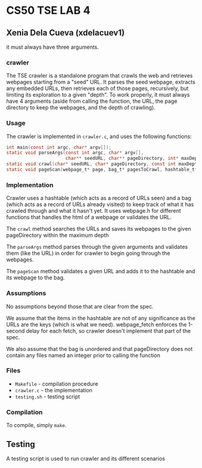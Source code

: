 # CS50 TSE LAB 4
## Xenia Dela Cueva (xdelacuev1)

it must always have three arguments.

### crawler

The TSE crawler is a standalone program that crawls the web and retrieves webpages starting from a "seed" URL. It parses the seed webpage, extracts any embedded URLs, then retrieves each of those pages, recursively, but limiting its exploration to a given "depth". To work properly, it must always have 4 arguments (aside from calling the function, the URL, the page directory to keep the webpages, and the depth of crawling).

### Usage

The crawler is implemented in `crawler.c`, and uses the following functions:

```c
int main(const int argc, char* argv[]);
static void parseArgs(const int argc, char* argv[],
                      char** seedURL, char** pageDirectory, int* maxDepth);
static void crawl(char* seedURL, char* pageDirectory, const int maxDepth);
static void pageScan(webpage_t* page, bag_t* pagesToCrawl, hashtable_t* pagesSeen);
```


### Implementation

Crawler uses a hashtable (which acts as a record of URLs seen) and a bag (which acts as a record of URLs already visited) to keep track of what it has crawled through and what it hasn't yet.
It uses webpage.h for different functions that handles the html of a webpage or validates the URL.

The `crawl` method searches the URLs and saves its webpages to the given pageDirectory within the maximum depth

The `parseArgs` method parses through the given arguments and validates them (like the URL) in order for crawler to begin going
through the webpages.

The `pageScan` method validates a given URL and adds it to the hashtable and its webpage to the bag.

### Assumptions

No assumptions beyond those that are clear from the spec.

We assume that the items in the hashtable are not of any significance as the URLs are the keys (which is what we need).
webpage_fetch enforces the 1-second delay for each fetch, so crawler doesn't implement that part of the spec.

We also assume that the bag is unordered and that pageDirectory does not contain any files named an integer prior to calling the function

### Files

* `Makefile` - compilation procedure
* `crawler.c` - the implementation
* `testing.sh` - testing script

### Compilation

To compile, simply `make`.

## Testing
A testing script is used to run crawler and its different scenarios
